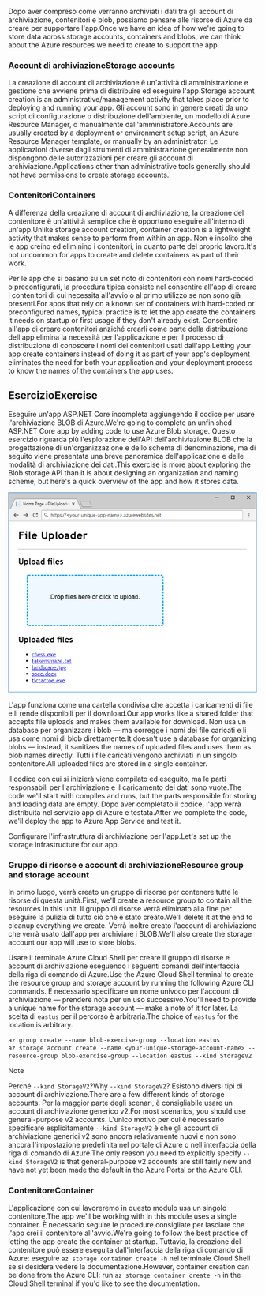 <span data-ttu-id="4fd78-101">Dopo aver compreso come verranno archiviati i dati tra gli account di archiviazione, contenitori e blob, possiamo pensare alle risorse di Azure da creare per supportare l'app.</span><span class="sxs-lookup"><span data-stu-id="4fd78-101">Once we have an idea of how we're going to store data across storage accounts, containers and blobs, we can think about the Azure resources we need to create to support the app.</span></span>

### <a name="storage-accounts"></a><span data-ttu-id="4fd78-102">Account di archiviazione</span><span class="sxs-lookup"><span data-stu-id="4fd78-102">Storage accounts</span></span>

<span data-ttu-id="4fd78-103">La creazione di account di archiviazione è un'attività di amministrazione e gestione che avviene prima di distribuire ed eseguire l'app.</span><span class="sxs-lookup"><span data-stu-id="4fd78-103">Storage account creation is an administrative/management activity that takes place prior to deploying and running your app.</span></span> <span data-ttu-id="4fd78-104">Gli account sono in genere creati da uno script di configurazione o distribuzione dell'ambiente, un modello di Azure Resource Manager, o manualmente dall'amministratore.</span><span class="sxs-lookup"><span data-stu-id="4fd78-104">Accounts are usually created by a deployment or environment setup script, an Azure Resource Manager template, or manually by an administrator.</span></span> <span data-ttu-id="4fd78-105">Le applicazioni diverse dagli strumenti di amministrazione generalmente non dispongono delle autorizzazioni per creare gli account di archiviazione.</span><span class="sxs-lookup"><span data-stu-id="4fd78-105">Applications other than administrative tools generally should not have permissions to create storage accounts.</span></span>

### <a name="containers"></a><span data-ttu-id="4fd78-106">Contenitori</span><span class="sxs-lookup"><span data-stu-id="4fd78-106">Containers</span></span>

<span data-ttu-id="4fd78-107">A differenza della creazione di account di archiviazione, la creazione del contenitore è un'attività semplice che è opportuno eseguire all'interno di un'app.</span><span class="sxs-lookup"><span data-stu-id="4fd78-107">Unlike storage account creation, container creation is a lightweight activity that makes sense to perform from within an app.</span></span> <span data-ttu-id="4fd78-108">Non è insolito che le app creino ed eliminino i contenitori, in quanto parte del proprio lavoro.</span><span class="sxs-lookup"><span data-stu-id="4fd78-108">It's not uncommon for apps to create and delete containers as part of their work.</span></span>

<span data-ttu-id="4fd78-109">Per le app che si basano su un set noto di contenitori con nomi hard-coded o preconfigurati, la procedura tipica consiste nel consentire all'app di creare i contenitori di cui necessita all'avvio o al primo utilizzo se non sono già presenti.</span><span class="sxs-lookup"><span data-stu-id="4fd78-109">For apps that rely on a known set of containers with hard-coded or preconfigured names, typical practice is to let the app create the containers it needs on startup or first usage if they don't already exist.</span></span> <span data-ttu-id="4fd78-110">Consentire all'app di creare contenitori anziché crearli come parte della distribuzione dell'app elimina la necessità per l'applicazione e per il processo di distribuzione di conoscere i nomi dei contenitori usati dall'app.</span><span class="sxs-lookup"><span data-stu-id="4fd78-110">Letting your app create containers instead of doing it as part of your app's deployment eliminates the need for both your application and your deployment process to know the names of the containers the app uses.</span></span>

## <a name="exercise"></a><span data-ttu-id="4fd78-111">Esercizio</span><span class="sxs-lookup"><span data-stu-id="4fd78-111">Exercise</span></span>

<span data-ttu-id="4fd78-112">Eseguire un'app ASP.NET Core incompleta aggiungendo il codice per usare l'archiviazione BLOB di Azure.</span><span class="sxs-lookup"><span data-stu-id="4fd78-112">We're going to complete an unfinished ASP.NET Core app by adding code to use Azure Blob storage.</span></span> <span data-ttu-id="4fd78-113">Questo esercizio riguarda più l'esplorazione dell'API dell'archiviazione BLOB che la progettazione di un'organizzazione e dello schema di denominazione, ma di seguito viene presentata una breve panoramica dell'applicazione e delle modalità di archiviazione dei dati.</span><span class="sxs-lookup"><span data-stu-id="4fd78-113">This exercise is more about exploring the Blob storage API than it is about designing an organization and naming scheme, but here's a quick overview of the app and how it stores data.</span></span>

![Screenshot dell'app Web FileUploader](../media/4-fileuploader-with-files.PNG)

<span data-ttu-id="4fd78-115">L'app funziona come una cartella condivisa che accetta i caricamenti di file e li rende disponibili per il download.</span><span class="sxs-lookup"><span data-stu-id="4fd78-115">Our app works like a shared folder that accepts file uploads and makes them available for download.</span></span> <span data-ttu-id="4fd78-116">Non usa un database per organizzare i blob &mdash; ma corregge i nomi dei file caricati e li usa come nomi di blob direttamente.</span><span class="sxs-lookup"><span data-stu-id="4fd78-116">It doesn't use a database for organizing blobs &mdash; instead, it sanitizes the names of uploaded files and uses them as blob names directly.</span></span> <span data-ttu-id="4fd78-117">Tutti i file caricati vengono archiviati in un singolo contenitore.</span><span class="sxs-lookup"><span data-stu-id="4fd78-117">All uploaded files are stored in a single container.</span></span>

<span data-ttu-id="4fd78-118">Il codice con cui si inizierà viene compilato ed eseguito, ma le parti responsabili per l'archiviazione e il caricamento dei dati sono vuote.</span><span class="sxs-lookup"><span data-stu-id="4fd78-118">The code we'll start with compiles and runs, but the parts responsible for storing and loading data are empty.</span></span> <span data-ttu-id="4fd78-119">Dopo aver completato il codice, l'app verrà distribuita nel servizio app di Azure e testata.</span><span class="sxs-lookup"><span data-stu-id="4fd78-119">After we complete the code, we'll deploy the app to Azure App Service and test it.</span></span>

<span data-ttu-id="4fd78-120">Configurare l'infrastruttura di archiviazione per l'app.</span><span class="sxs-lookup"><span data-stu-id="4fd78-120">Let's set up the storage infrastructure for our app.</span></span>

### <a name="resource-group-and-storage-account"></a><span data-ttu-id="4fd78-121">Gruppo di risorse e account di archiviazione</span><span class="sxs-lookup"><span data-stu-id="4fd78-121">Resource group and storage account</span></span>

<span data-ttu-id="4fd78-122">In primo luogo, verrà creato un gruppo di risorse per contenere tutte le risorse di questa unità.</span><span class="sxs-lookup"><span data-stu-id="4fd78-122">First, we'll create a resource group to contain all the resources In this unit.</span></span> <span data-ttu-id="4fd78-123">Il gruppo di risorse verrà eliminato alla fine per eseguire la pulizia di tutto ciò che è stato creato.</span><span class="sxs-lookup"><span data-stu-id="4fd78-123">We'll delete it at the end to cleanup everything we create.</span></span> <span data-ttu-id="4fd78-124">Verrà inoltre creato l'account di archiviazione che verrà usato dall'app per archiviare i BLOB.</span><span class="sxs-lookup"><span data-stu-id="4fd78-124">We'll also create the storage account our app will use to store blobs.</span></span>

<span data-ttu-id="4fd78-125">Usare il terminale Azure Cloud Shell per creare il gruppo di risorse e account di archiviazione eseguendo i seguenti comandi dell'interfaccia della riga di comando di Azure.</span><span class="sxs-lookup"><span data-stu-id="4fd78-125">Use the Azure Cloud Shell terminal to create the resource group and storage account by running the following Azure CLI commands.</span></span> <span data-ttu-id="4fd78-126">È necessario specificare un nome univoco per l'account di archiviazione &mdash; prendere nota per un uso successivo.</span><span class="sxs-lookup"><span data-stu-id="4fd78-126">You'll need to provide a unique name for the storage account &mdash; make a note of it for later.</span></span> <span data-ttu-id="4fd78-127">La scelta di `eastus` per il percorso è arbitraria.</span><span class="sxs-lookup"><span data-stu-id="4fd78-127">The choice of `eastus` for the location is arbitrary.</span></span>

```console
az group create --name blob-exercise-group --location eastus
az storage account create --name <your-unique-storage-account-name> --resource-group blob-exercise-group --location eastus --kind StorageV2
```

> [!NOTE]
> <span data-ttu-id="4fd78-128">Perché `--kind StorageV2`?</span><span class="sxs-lookup"><span data-stu-id="4fd78-128">Why `--kind StorageV2`?</span></span> <span data-ttu-id="4fd78-129">Esistono diversi tipi di account di archiviazione.</span><span class="sxs-lookup"><span data-stu-id="4fd78-129">There are a few different kinds of storage accounts.</span></span> <span data-ttu-id="4fd78-130">Per la maggior parte degli scenari, è consigliabile usare un account di archiviazione generico v2.</span><span class="sxs-lookup"><span data-stu-id="4fd78-130">For most scenarios, you should use general-purpose v2 accounts.</span></span> <span data-ttu-id="4fd78-131">L'unico motivo per cui è necessario specificare esplicitamente `--kind StorageV2` è che gli account di archiviazione generici v2 sono ancora relativamente nuovi e non sono ancora l'impostazione predefinita nel portale di Azure o nell'interfaccia della riga di comando di Azure.</span><span class="sxs-lookup"><span data-stu-id="4fd78-131">The only reason you need to explicitly specify `--kind StorageV2` is that general-purpose v2 accounts are still fairly new and have not yet been made the default in the Azure Portal or the Azure CLI.</span></span>

### <a name="container"></a><span data-ttu-id="4fd78-132">Contenitore</span><span class="sxs-lookup"><span data-stu-id="4fd78-132">Container</span></span>

<span data-ttu-id="4fd78-133">L'applicazione con cui lavoreremo in questo modulo usa un singolo contenitore.</span><span class="sxs-lookup"><span data-stu-id="4fd78-133">The app we'll be working with in this module uses a single container.</span></span> <span data-ttu-id="4fd78-134">È necessario seguire le procedure consigliate per lasciare che l'app crei il contenitore all'avvio.</span><span class="sxs-lookup"><span data-stu-id="4fd78-134">We're going to follow the best practice of letting the app create the container at startup.</span></span> <span data-ttu-id="4fd78-135">Tuttavia, la creazione del contenitore può essere eseguita dall'interfaccia della riga di comando di Azure: eseguire `az storage container create -h` nel terminale Cloud Shell se si desidera vedere la documentazione.</span><span class="sxs-lookup"><span data-stu-id="4fd78-135">However, container creation can be done from the Azure CLI: run `az storage container create -h` in the Cloud Shell terminal if you'd like to see the documentation.</span></span>